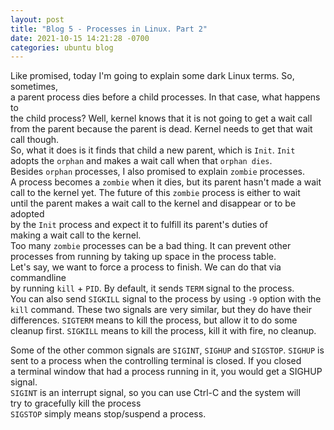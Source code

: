 ```yaml
---
layout: post
title: "Blog 5 - Processes in Linux. Part 2"
date: 2021-10-15 14:21:28 -0700
categories: ubuntu blog
---
```

Like promised, today I'm going to explain some dark Linux terms. So, sometimes,<br> 
a parent process dies before a child processes. In that case, what happens to <br> the child process? Well, kernel knows that it is not going to get a wait call<br>
from the parent because the parent is dead. Kernel needs to get that wait call though. <br>
So, what it does is it finds that child a new parent, which is `Init`. `Init` adopts the `orphan` and makes a wait call when that `orphan dies`. <br>
Besides `orphan` processes, I also promised to explain `zombie` processes. <br>
A process becomes a `zombie` when it dies, but its parent hasn't made a wait <br>call to the kernel yet. The future of this `zombie` process is either to wait <br>until the parent makes a wait call to the kernel and disappear or to be adopted <br>by the `Init` process and expect it to fulfill its parent's duties of<br> making a wait call to the kernel. <br>
Too many `zombie` processes can be a bad thing. It can prevent other processes from running by taking up space in the process table.<br>
Let's say, we want to force a process to finish. We can do that via commandline <br>
by running `kill` + `PID`. By default, it sends `TERM` signal to the process.<br>
You can also send `SIGKILL` signal to the process by using `-9` option with the `kill` command. These two signals are very similar, but they do have their differences. `SIGTERM` means  to kill the process, but allow it to do some cleanup first. `SIGKILL` means to kill the process, kill it with fire, no  cleanup.

Some of the other common signals are `SIGINT`, `SIGHUP` and `SIGSTOP`. `SIGHUP` is  sent to a process when the controlling terminal is closed. If you closed<br> a terminal window that had a process running in it, you would get a SIGHUP signal. <br>
`SIGINT` is an interrupt signal, so you can use Ctrl-C and the system will<br> try to gracefully kill the process<br>
`SIGSTOP` simply means stop/suspend a process.
